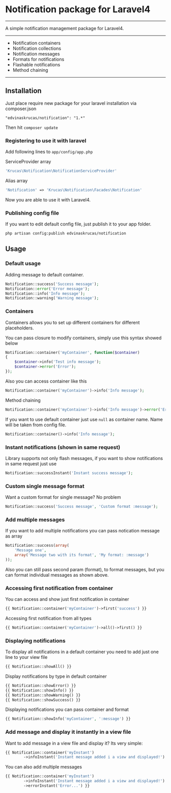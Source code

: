 # Notification package for Laravel4

---

A simple notification management package for Laravel4.

---

* Notification containers
* Notification collections
* Notification messages
* Formats for notifications
* Flashable notifications
* Method chaining

---

## Installation

Just place require new package for your laravel installation via composer.json

    "edvinaskrucas/notification": "1.*"

Then hit ```composer update```

### Registering to use it with laravel

Add following lines to ```app/config/app.php```

ServiceProvider array

```php
'Krucas\Notification\NotificationServiceProvider'
```

Alias array
```php
'Notification' => 'Krucas\Notification\Facades\Notification'
```

Now you are able to use it with Laravel4.

### Publishing config file

If you want to edit default config file, just publish it to your app folder.

    php artisan config:publish edvinaskrucas/notification

## Usage

### Default usage

Adding message to default container.
```php
Notification::success('Success message');
Notification::error('Error message');
Notification::info('Info message');
Notification::warning('Warning message');
```

### Containers

Containers allows you to set up different containers for different placeholders.

You can pass closure to modify containers, simply use this syntax showed below
```php
Notification::container('myContainer', function($container)
{
    $container->info('Test info message');
    $container->error('Error');
});
```

Also you can access container like this
```php
Notification::container('myContainer')->info('Info message');
```

Method chaining
```php
Notification::container('myContainer')->info('Info message')->error('Error message');
```

If you want to use default container just use ```null``` as container name. Name will be taken from config file.
```php
Notification::container()->info('Info message');
```

### Instant notifications (shown in same request)

Library supports not only flash messages, if you want to show notifications in same request just use
```php
Notification::successInstant('Instant success message');
```

### Custom single message format

Want a custom format for single message? No problem
```php
Notification::success('Success message', 'Custom format :message');
```

### Add multiple messages

If you want to add multiple notifications you can pass notication message as array
```php
Notification::success(array(
    'Message one',
    array('Message two with its format', 'My format: :message')
));
```

Also you can still pass second param (format), to format messages, but you can format individual messages as shown above.

### Accessing first notification from container

You can access and show just first notification in container
```php
{{ Notification::container('myContainer')->first('success') }}
```

Accessing first notification from all types
```php
{{ Notification::container('myContainer')->all()->first() }}
```

### Displaying notifications

To display all notifications in a default container you need to add just one line to your view file
```php
{{ Notification::showAll() }}
```

Display notifications by type in default container
```php
{{ Notification::showError() }}
{{ Notification::showInfo() }}
{{ Notification::showWarning() }}
{{ Notification::showSuccess() }}
```

Displaying notifications you can pass container and format
```php
{{ Notification::showInfo('myContainer', ':message') }}
```

### Add message and display it instantly in a view file

Want to add message in a view file and display it? Its very simple:

```php
{{ Notification::container('myInstant')
        ->infoInstant('Instant message added i a view and displayed!') }}
```

You can also add multiple messages

```php
{{ Notification::container('myInstant')
        ->infoInstant('Instant message added i a view and displayed!')
        ->errorInstant('Error...') }}
```